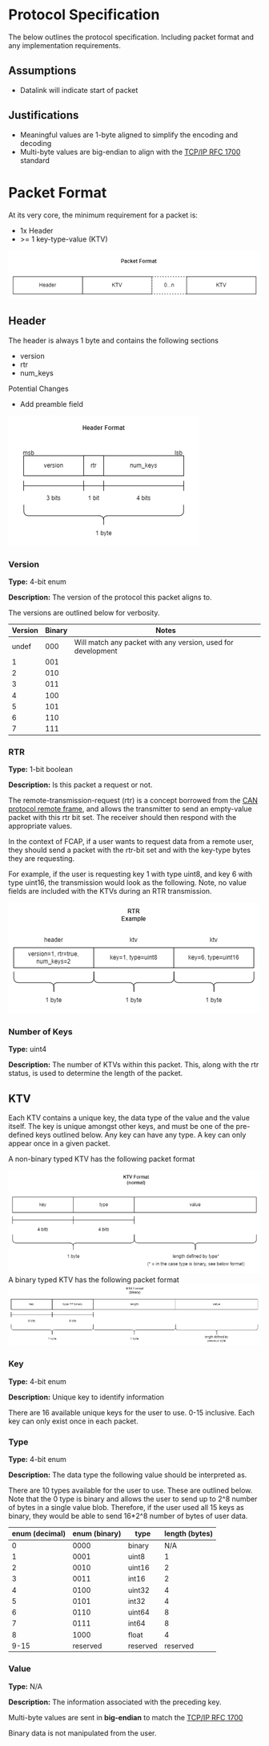# Protocol Specification
The below outlines the protocol specification. Including packet format and any implementation requirements.

## Assumptions
* Datalink will indicate start of packet

## Justifications
* Meaningful values are 1-byte aligned to simplify the encoding and decoding
* Multi-byte values are big-endian to align with the [TCP/IP RFC 1700](https://www.rfc-editor.org/rfc/rfc1700) standard

# Packet Format

At its very core, the minimum requirement for a packet is:
* 1x Header
* \>= 1 key-type-value (KTV)

<img src="docs/format.png">

## Header

The header is always 1 byte and contains the following sections
* version
* rtr
* num_keys

Potential Changes
* Add preamble field

<img src="docs/header_format.png">


### Version
**Type:** 4-bit enum

**Description:** The version of the protocol this packet aligns to.

The versions are outlined below for verbosity.

| Version | Binary | Notes |
|---------|--------|-------|
| undef | 000 | Will match any packet with any version, used for development |
| 1 | 001 | 
| 2 | 010 |
| 3 | 011 |
| 4 | 100 |
| 5 | 101 |
| 6 | 110 |
| 7 | 111 |

### RTR

**Type:** 1-bit boolean

**Description:** Is this packet a request or not.

The remote-transmission-request (rtr) is a concept borrowed from the [CAN protocol remote frame](https://en.wikipedia.org/wiki/CAN_bus#Remote_frame), and allows the transmitter to send an empty-value packet with this rtr bit set. The receiver should then respond with the appropriate values.

In the context of FCAP, if a user wants to request data from a remote user, they should send a packet with the rtr-bit set and with the key-type bytes they are requesting. 

For example, if the user is requesting key 1 with type uint8, and key 6 with type uint16, the transmission would look as the following. Note, no value fields are included with the KTVs during an RTR transmission.

<img src="docs/rtr_example.png">

### Number of Keys

**Type:** uint4

**Description:** The number of KTVs within this packet. This, along with the rtr status, is used to determine the length of the packet.

## KTV

Each KTV contains a unique key, the data type of the value and the value itself. The key is unique amongst other keys, and must be one of the pre-defined keys outlined below. Any key can have any type. A key can only appear once in a given packet.

A non-binary typed KTV has the following packet format

<img src="docs/ktv_format_normal.png">

</br>
A binary typed KTV has the following packet format

<img src="docs/ktv_format_binary.png">

### Key

**Type:** 4-bit enum

**Description:** Unique key to identify information

There are 16 available unique keys for the user to use. 0-15 inclusive. Each key can only exist once in each packet.

### Type

**Type:** 4-bit enum

**Description:** The data type the following value should be interpreted as.

There are 10 types available for the user to use. These are outlined below. Note that the 0 type is binary and allows the user to send up to 2^8 number of bytes in a single value blob. Therefore, if the user used all 15 keys as binary, they would be able to send 16*2^8 number of bytes of user data.

| enum  (decimal) | enum (binary) | type| length (bytes) |
|-------|-------|-----------|-----|
| 0     | 0000  | binary    | N/A |
| 1     | 0001  | uint8     | 1   |
| 2     | 0010  | uint16    | 2   |
| 3     | 0011  | int16     | 2   |
| 4     | 0100  | uint32    | 4   |
| 5     | 0101  | int32     | 4   |
| 6     | 0110  | uint64    | 8   |
| 7     | 0111  | int64     | 8   |
| 8     | 1000  | float     | 4   |
| 9-15  | reserved  | reserved    | reserved|


### Value

**Type:** N/A

**Description:** The information associated with the preceding key.

Multi-byte values are sent in **big-endian** to match the [TCP/IP RFC 1700](https://www.rfc-editor.org/rfc/rfc1700)

Binary data is not manipulated from the user.